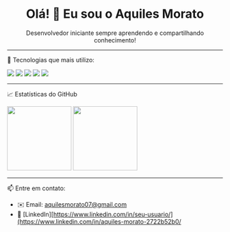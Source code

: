 <h1 align="center">Olá! 👋 Eu sou o Aquiles Morato</h1>

<p align="center">
  Desenvolvedor iniciante sempre aprendendo e compartilhando conhecimento!
</p>

---

 🚀 Tecnologias que mais utilizo:

<p>
  <img src="https://img.shields.io/badge/-JavaScript-black?style=flat-square&logo=javascript" />
  <img src="https://img.shields.io/badge/-PHP-777BB4?style=flat-square&logo=php" />
  <img src="https://img.shields.io/badge/-HTML5-E34F26?style=flat-square&logo=html5&logoColor=white" />
  <img src="https://img.shields.io/badge/-CSS3-1572B6?style=flat-square&logo=css3" />
  <img src="https://img.shields.io/badge/-MySQL-black?style=flat-square&logo=mysql" />
</p>

---

  📈 Estatísticas do GitHub

<p>
  <img height="150em" src="https://github-readme-stats.vercel.app/api?username=AquilesMorato&show_icons=true&theme=dracula&include_all_commits=true&count_private=true"/>
  <img height="150em" src="https://github-readme-stats.vercel.app/api/top-langs/?username=AquilesMorato&layout=compact&langs_count=6&theme=dracula"/>
</p>

---

 📫 Entre em contato:
- ✉️ Email: aquilesmorato07@gmail.com
- 💼 [LinkedIn][https://www.linkedin.com/in/seu-usuario/](https://www.linkedin.com/in/aquiles-morato-2722b52b0/ 

